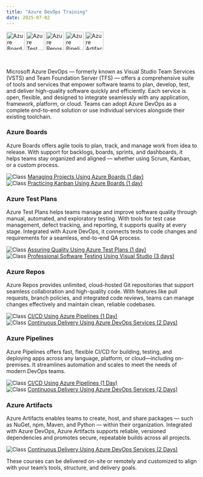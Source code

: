 ```yaml
---
title: "Azure DevOps Training"
date: 2025-07-02
---
```


<img src="/images/azure-devops/azure-boards.png" alt="Azure Boards" title="Azure Boards" style="height: 48px; margin-bottom: 0; vertical-align: middle;">
<img src="/images/azure-devops/azure-testplans.png" alt="Azure Test Plans" title="Azure Test Plans" style="height: 48px; margin-bottom: 0; vertical-align: middle;">
<img src="/images/azure-devops/azure-repos.png" alt="Azure Repos" title="Azure Repos" style="height: 48px; margin-bottom: 0; vertical-align: middle;">
<img src="/images/azure-devops/azure-pipelines.png" alt="Azure Pipelines" title="Azure Pipelines" style="height: 48px; margin-bottom: 0; vertical-align: middle;">
<img src="/images/azure-devops/azure-artifacts.png" alt="Azure Artifacts" title="Azure Artifacts" style="height: 48px; margin-bottom: 0; vertical-align: middle;">

<br/><br/>
Microsoft Azure DevOps — formerly known as Visual Studio Team Services (VSTS) and Team Foundation Server (TFS) — offers a comprehensive suite of tools and services that empower software teams to plan, develop, test, and deliver high-quality software quickly and efficiently. Each service is open, flexible, and designed to integrate seamlessly with any application, framework, platform, or cloud. Teams can adopt Azure DevOps as a complete end-to-end solution or use individual services alongside their existing toolchain.

### Azure Boards
Azure Boards offers agile tools to plan, track, and manage work from idea to release. With support for backlogs, boards, sprints, and dashboards, it helps teams stay organized and aligned — whether using Scrum, Kanban, or a custom process.

<img src="/images/class.png" alt="Class" title="Training Class"> [Managing Projects Using Azure Boards (1 day)](/mpab/)<br/>
<img src="/images/class.png" alt="Class" title="Training Class"> [Practicing Kanban Using Azure Boards (1 day)](/pkab/)

### Azure Test Plans
Azure Test Plans helps teams manage and improve software quality through manual, automated, and exploratory testing. With tools for test case management, defect tracking, and reporting, it supports quality at every stage. Integrated with Azure DevOps, it connects tests to code changes and requirements for a seamless, end-to-end QA process.

<img src="/images/class.png" alt="Class" title="Training Class"> [Assuring Quality Using Azure Test Plans (1 day)](/aqatp/)<br/>
<img src="/images/class.png" alt="Class" title="Training Class"> [Professional Software Testing Using Visual Studio (3 days)](/ptvs/)

### Azure Repos
Azure Repos provides unlimited, cloud-hosted Git repositories that support seamless collaboration and high-quality code. With features like pull requests, branch policies, and integrated code reviews, teams can manage changes effectively and maintain clean, reliable codebases.

<img src="/images/class.png" alt="Class" title="Training Class"> [CI/CD Using Azure Pipelines (1 Day)](/cicd/)<br/>
<img src="/images/class.png" alt="Class" title="Training Class"> [Continuous Delivery Using Azure DevOps Services (2 Days)](/cdads/)

### Azure Pipelines
Azure Pipelines offers fast, flexible CI/CD for building, testing, and deploying apps across any language, platform, or cloud—including on-premises. It streamlines automation and scales to meet the needs of modern DevOps teams.

<img src="/images/class.png" alt="Class" title="Training Class"> [CI/CD Using Azure Pipelines (1 Day)](/cicd/)<br/>
<img src="/images/class.png" alt="Class" title="Training Class"> [Continuous Delivery Using Azure DevOps Services (2 Days)](/cdads/)

### Azure Artifacts
Azure Artifacts enables teams to create, host, and share packages — such as NuGet, npm, Maven, and Python — within their organization. Integrated with Azure DevOps, Azure Artifacts supports reliable, versioned dependencies and promotes secure, repeatable builds across all projects.

<img src="/images/class.png" alt="Class" title="Training Class"> [Continuous Delivery Using Azure DevOps Services (2 Days)](/cdads/)

These courses can be delivered on-site or remotely and customized to align with your team’s tools, structure, and delivery goals.